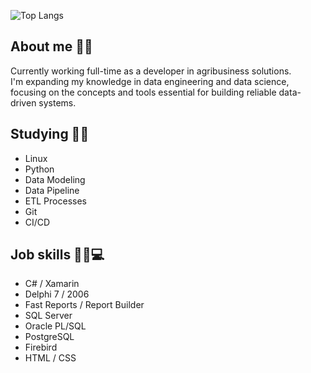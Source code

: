 ![Top Langs](https://github-readme-stats.vercel.app/api/top-langs/?username=brunodalcin&layout=compact&theme=dark)
### <h2>About me 👨‍🦰</h2>
Currently working full-time as a developer in agribusiness solutions. <br>
I'm expanding my knowledge in data engineering and data science, focusing on the concepts and tools essential for building reliable data-driven systems.
### <h2>Studying 🦾📖</h2> 
- Linux
- Python
- Data Modeling
- Data Pipeline
- ETL Processes 
- Git
- CI/CD
### <h2>Job skills 👨‍💻💻</h2> 
- C# / Xamarin
- Delphi 7 / 2006
- Fast Reports / Report Builder
- SQL Server
- Oracle PL/SQL
- PostgreSQL
- Firebird
- HTML / CSS
